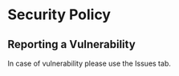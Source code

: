 # Security Policy

## Reporting a Vulnerability

In case of vulnerability please use the Issues tab.
